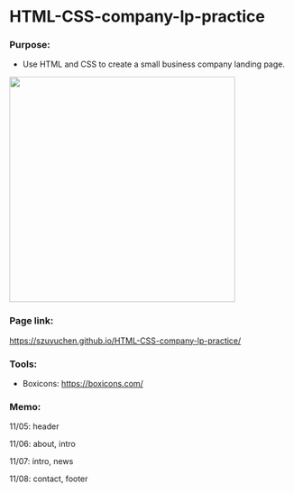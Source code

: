 # HTML-CSS-company-lp-practice

### Purpose: 

- Use HTML and CSS to create a small business company landing page. 

<img src="" width=400>

### Page link:

https://szuyuchen.github.io/HTML-CSS-company-lp-practice/

### Tools:

- Boxicons: https://boxicons.com/

### Memo:

11/05: header

11/06: about, intro

11/07: intro, news

11/08: contact, footer

